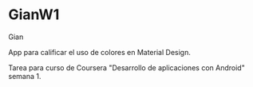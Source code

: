 # GianW1
Gian  

App para calificar el uso de colores en Material Design.  

Tarea para curso de Coursera "Desarrollo de aplicaciones con Android" semana 1.  
